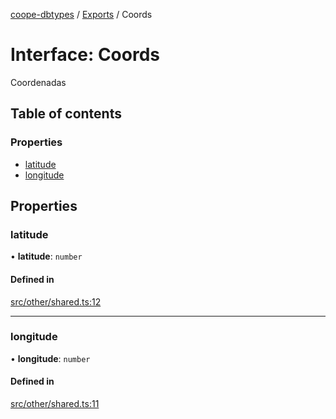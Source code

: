 [coope-dbtypes](../README.md) / [Exports](../modules.md) / Coords

# Interface: Coords

Coordenadas

## Table of contents

### Properties

- [latitude](Coords.md#latitude)
- [longitude](Coords.md#longitude)

## Properties

### latitude

• **latitude**: `number`

#### Defined in

[src/other/shared.ts:12](https://github.com/UCR-Labs/Coope-dbtypes/blob/eb93fee/src/other/shared.ts#L12)

___

### longitude

• **longitude**: `number`

#### Defined in

[src/other/shared.ts:11](https://github.com/UCR-Labs/Coope-dbtypes/blob/eb93fee/src/other/shared.ts#L11)
